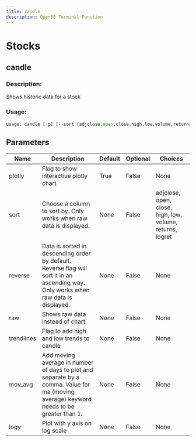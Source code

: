 ```yaml
---
title: candle
description: OpenBB Terminal Function
---
```


# Stocks

## candle

### Description: 

Shows historic data for a stock

### Usage: 
```python
usage: candle [-p] [--sort {adjclose,open,close,high,low,volume,returns,logret}] [-r] [--raw] [-t] [--ma MOV_AVG] [--log]
```

## Parameters

| Name | Description | Default | Optional | Choices |
| ---- | ----------- | ------- | -------- | ------- |
| plotly | Flag to show interactive plotly chart | True | False | None |
| sort | Choose a column to sort by. Only works when raw data is displayed. | None | False | adjclose, open, close, high, low, volume, returns, logret |
| reverse | Data is sorted in descending order by default. Reverse flag will sort it in an ascending way. Only works when raw data is displayed. | None | False | None |
| raw | Shows raw data instead of chart. | None | False | None |
| trendlines | Flag to add high and low trends to candle | None | False | None |
| mov_avg | Add moving average in number of days to plot and separate by a comma. Value for ma (moving average) keyword needs to be greater than 1. | None | False | None |
| logy | Plot with y axis on log scale | None | False | None |



